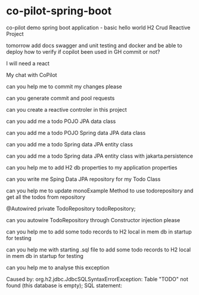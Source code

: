 # co-pilot-spring-boot
co-pilot demo spring boot application - basic hello world H2 Crud Reactive Project

tomorrow add docs swagger and unit testing and docker and be able to deploy
how to verify if copilot been used in GH commit or not?


I will need a react

My chat with CoPilot

can you help me to commit my changes please

can you generate commit and pool requests

can you create a reactive controler in this project

can you add me a todo POJO JPA data class

can you add me a todo POJO Spring data JPA data class

can you add me a todo Spring data JPA entity class

can you add me a todo Spring data JPA entity class with jakarta.persistence

can you help me to add H2 db properties to my application properties

can you write me Sping Data JPA repository for my Todo Class

can you help me to update monoExample Method to use todorepository and get all the todos from repository

@Autowired
private TodoRepository todoRepository;


can you autowire TodoRepository through Constructor injection please

can you help me to add some todo records to H2 local in mem db in startup for testing

can you help me with starting .sql file to add some todo records to H2 local in mem db in startup for testing

can you help me to analyse this exception

Caused by: org.h2.jdbc.JdbcSQLSyntaxErrorException: Table "TODO" not found (this database is empty); SQL statement:


